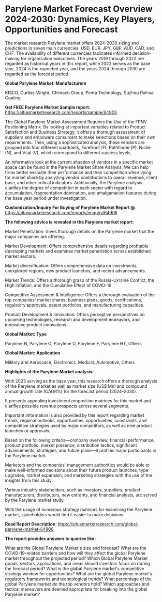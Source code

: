 <h1>Parylene Market Forecast Overview 2024-2030: Dynamics, Key Players, Opportunities and Forecast</h1>


The market research Parylene market offers 2024-2030 sizing and predictions in seven main currencies: USD, EUR, JPY, GBP, AUD, CAD, and CHF. The availability of different currencies facilitates informed decision-making for organization executives. The years 2019 through 2022 are regarded as historical years in this report, while 2023 serves as the base year, 2024 is the expected year, and the years 2024 through 2030 are regarded as the forecast period.

<b>Global Parylene Market: Manufacturers</b>

KISCO, Curtiss-Wright, Chireach Group, Penta Technology, Suzhou Paihua Coating

<b>Get FREE Parylene Market Sample report:</b> <a href="https://altusmarketresearch.com/reports/sample/64906">https://altusmarketresearch.com/reports/sample/64906</a>

The Global Parylene Market Assessment Requires the Use of the FPNV Positioning Matrix. By looking at important variables related to Product Satisfaction and Business Strategy, it offers a thorough assessment of suppliers and empowers consumers to make selections based on their own requirements. Then, using a sophisticated analysis, these vendors are grouped into four different quadrants, Forefront (F), Pathfinder (P), Niche (N), and Vital (V), which correspond to different success levels.

An informative look at the current situation of vendors in a specific market space can be found in the Parylene Market Share Analysis. We can help firms better evaluate their performance and their competition when vying for market share by analyzing vendor contributions to overall revenue, client base, and other critical indicators. Additionally, the Parylene analysis clarifies the degree of competition in each sector with regard to accumulation, fragmentation domination, and amalgamation features during the base year period under investigation.

<b>Customization/Inquiry For Buying of Parylene Market Report @</b> <a href="https://altusmarketresearch.com/reports/enquiry/64906">https://altusmarketresearch.com/reports/enquiry/64906</a>

<b>The following advice is revealed in the Parylene market report:</b>

Market Penetration: Gives thorough details on the Parylene market that the major companies are offering.

Market Development: Offers comprehensive details regarding profitable developing markets and examines market penetration across established market sectors.

Market diversification: Offers comprehensive data on investments, unexplored regions, new product launches, and recent advancements.

Market Trends: Offers a thorough grasp of the Russia-Ukraine Conflict, the High Inflation, and the Cumulative Effect of COVID-19

Competitive Assessment &amp; Intelligence: Offers a thorough evaluation of the top companies' market shares, business plans, goods, certifications, regulatory approvals, patent portfolios, and manufacturing capacities.

Product Development &amp; Innovation: Offers perceptive perspectives on upcoming technologies, research and development endeavors, and innovative product innovations.

<b>Global Market: Type</b>

Parylene N, Parylene C, Parylene D, Parylene F, Parylene HT, Others

<b>Global Market: Application</b>

Military and Aerospace, Electronics, Medical, Automotive, Others

<b>Highlights of the Parylene Market analysis:</b>

With 2023 serving as the base year, this research offers a thorough analysis of the Parylene market as well as market size (US$ Mn) and compound annual growth rate (CAGR%) for the forecast period (2024–2030).

It presents appealing investment proposition matrices for this market and clarifies possible revenue prospects across several segments.

Important information is also provided by this report regarding market trends, regional outlooks, opportunities, opportunities, constraints, and competitive strategies used by major competitors, as well as new product launches or approvals.

Based on the following criteria—company overview, financial performance, product portfolio, market presence, distribution tactics, significant advancements, strategies, and future plans—it profiles major participants in the Parylene market.

Marketers and the companies' management authorities would be able to make well-informed decisions about their future product launches, type upgrades, market expansion, and marketing strategies with the use of the insights from this study.

Various industry stakeholders, such as investors, suppliers, product manufacturers, distributors, new entrants, and financial analysts, are served by the Parylene market study.

With the usage of numerous strategy matrices for examining the Parylene market, stakeholders would find it easier to make decisions.

<b>Read Report Description:</b> <a href="https://altusmarketresearch.com/global-parylene-market-64906">https://altusmarketresearch.com/global-parylene-market-64906</a>

<b>The report provides answers to queries like:</b>

What are the Global Parylene Market's size and forecast?
What are the COVID-19-related barriers and how will they affect the global Parylene market throughout the projected period?
Which Global Parylene Market goods, sectors, applications, and areas should investors focus on during the forecast period?
What is the global Parylene market's competitive strategy window for opportunities?
What are the global Parylene market's regulatory frameworks and technological trends?
What percentage of the global Parylene market do the top vendors hold?
Which approaches and tactical maneuvers are deemed appropriate for breaking into the global Parylene market?

